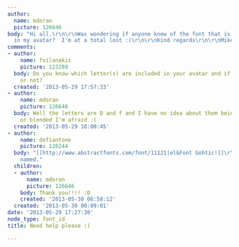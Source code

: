 ```yaml
---
author:
  name: mdoran
  picture: 126646
body: "Hi all.\r\n\r\nWas wondering if anyone knew of the font that is being used
  in my avatar?  I'm at a total lost :(\r\n\r\nKind regards\r\n\r\nMike"
comments:
- author:
    name: fvilanakis
    picture: 123289
  body: Do you know which letter(s) are included in your avatar and if these are modified/blended
    or not?
  created: '2013-05-29 17:57:33'
- author:
    name: mdoran
    picture: 126646
  body: Well the letters are D and f and I have no idea about them being modified
    or blended I'm afraid :(
  created: '2013-05-29 18:00:45'
- author:
    name: defiantone
    picture: 126244
  body: "[[http://www.abstractfonts.com/font/11121|el&Font Gohtic!]]\r\n\r\nstrangely
    named."
  children:
  - author:
      name: mdoran
      picture: 126646
    body: Thank you!!!! :D
    created: '2013-05-30 06:58:12'
  created: '2013-05-30 00:09:01'
date: '2013-05-29 17:27:30'
node_type: font_id
title: Need help please :)

---
```

